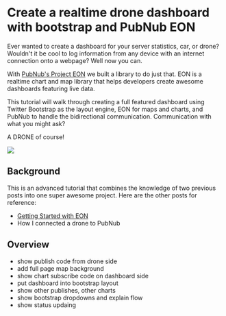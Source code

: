 # Create a realtime drone dashboard with bootstrap and PubNub EON

Ever wanted to create a dashboard for your server statistics, car, or drone? Wouldn't it be cool to log information from any device with an internet connection onto a webpage? Well now you can.

With [PubNub's Project EON](pubnub.com/developers/eon) we built a library to do just that. EON is a realtime chart and map library that helps developers create awesome dashboards featuring live data.

This tutorial will walk through creating a full featured dashboard using Twitter Bootstrap as the layout engine, EON for maps and charts, and PubNub to handle the bidirectional communication. Communication with what you might ask?

A DRONE of course!

![](http://ardrone2.parrot.com/static-ar2elite/images/theme/old-intro/drone_snow.png)

## Background

This is an advanced tutorial that combines the knowledge of two previous posts into one super awesome project. Here are the other posts for reference:

* [Getting Started with EON](https://github.com/pubnub/pubnub-evangelist-blog-posts/blob/master/Ian-EON.md)
* How I connected a drone to PubNub

## Overview

* show publish code from drone side
* add full page map background
* show chart subscribe code on dashboard side
* put dashboard into bootstrap layout
* show other publishes, other charts
* show bootstrap dropdowns and explain flow
* show status updaing

